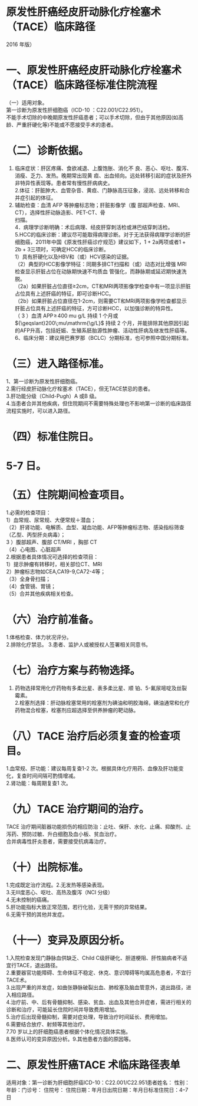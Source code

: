 # 原发性肝癌经皮肝动脉化疗栓塞术（TACE）临床路径  
2016 年版）  
# 一、原发性肝癌经皮肝动脉化疗栓塞术（TACE）临床路径标准住院流程  
（一）适用对象。  
第一诊断为原发性肝细胞癌（ICD-10 ：C22.001/C22.951）。  
不能手术切除的中晚期原发性肝癌患者；可以手术切除，但由于其他原因(如高龄、严重肝硬化等)不能或不愿接受手术的患者。  
# （二）诊断依据。  
1. 临床症状：肝区疼痛、食欲减退、上腹饱胀、消化不 良、恶心、呕吐、腹泻、消瘦、乏力、发热。晚期常出现黄 疸、出血倾向。远处转移引起的症状及肝外非特异性表现等。患者常有慢性肝病病史。  
2.体征：肝脏肿大、血管杂音、黄疸、门静脉高压征象，浸润、远处转移和合并症引起的体征。  
3. 辅助检查：血清 AFP 等肿瘤标志物；肝脏影像学（腹 部超声检查、MRI、CT），选择性肝动脉造影、PET-CT、骨  
扫描。  
4．病理学诊断明确：术后病理、经皮肝穿刺活检或淋巴结穿刺活检。  
5.HCC的临床诊断：建议尽可能取得病理诊断。对于无法获得病理学诊断的肝细胞癌，2011年中国《原发性肝癌诊疗规范》建议如下，$1{+}2\mathrm{a}$两项或者$\mathrm{1+2b+3}$三项时，可确定HCC的临床诊断。  
1）具有肝硬化以及HBV和（或）HCV感染的证据。  
（2）典型的HCC影像学特征：同期多排CT扫描和（或）动态对比增强 MRI 检查显示肝脏占位在动脉期快速不均质血 管强化，而静脉期或延迟期快速洗脱。  
（2a）如果肝脏占位直径≥2cm，CT和MRI两项影像学检查中有一项显示肝脏占位具有上述肝癌的特征，即可诊断HCC。  
（2b）如果肝脏占位直径在1-2cm，则需要CT和MRI两项影像学检查都显示肝脏占位具有上述肝癌的特征，方可诊断HCC，以加强诊断的特异性。  
（ 3 ）血清 $\mathrm{APP\!\geqslant\!400~mu~g/L}$ 持续 1 个月或 ${\geqslant}200\;mu\mathrm{\g/L}$ 持续 2 个月，并能排除其他原因引起的AFP升高，包括妊娠、生殖系胚胎源性肿瘤、活动性肝病及继发性肝癌等。  
6、临床分期：建议用巴赛罗那（BCLC）分期标准，也可参照中国分期标准。  
# （三）进入路径标准。  
1、第一诊断为原发性肝细胞癌。  
2.需行经皮肝动脉化疗栓塞术（TACE），但无TACE禁忌的患者。  
3.肝功能分级（Child-Pugh）A 或B 级。  
4.当患者合并其他疾病，但住院期间不需要特殊处理也不影响第一诊断的临床路径流程实施时，可以进入路径。  
# （四）标准住院日。  
# 5-7 日。  
# （五）住院期间检查项目。  
1.必需的检查项目：  
1）血常规、尿常规、大便常规＋潜血；  
（2）肝肾功能、电解质、血型、凝血功能、AFP等肿瘤标志物、感染指标筛查（乙型、丙型肝炎病毒）；  
3 ）腹部超声、腹部 CT/MRI ，胸部 CT  
（4）心电图、心脏超声  
2.根据患者具体情况可选择的检查项目：  
1）提示肿瘤有转移时，相关部位CT、MRI  
2）肿瘤标志物如CEA,CA19-9,CA72-4等；  
（3）全身骨扫描；  
（4）食管镜、胃镜；  
（5）合并其他疾病相关检查。  
# （六）治疗前准备。  
1.体格检查、体力状况评分。  
2.排除化疗禁忌。 3.患者、监护人或被授权人签署相关同意书。  
# （七）治疗方案与药物选择。  
1. 药物选择常用化疗药物有多柔比星、表多柔比星、顺 铂、5-氟尿嘧啶及丝裂霉素。  
2.栓塞剂选择：肝动脉栓塞常用的栓塞剂为碘油和明胶海绵，碘油通常和化疗药物混合栓塞，栓塞剂应超选择至供养肿瘤的靶动脉。  
# （八）TACE 治疗后必须复查的检查项目。  
1.血常规、肝功能：建议每周复查1-2 次。根据具体化疗用药、血像及肝功能变化，复查时间间隔可酌情增减。  
2.肾功能：每周期复查1 次。  
# （九）TACE 治疗期间的治疗。  
TACE 治疗期间脏器功能损伤的相应防治：止吐、保肝、水化、止痛、抑酸剂、止泻药、预防过敏、升白细胞及血小板、贫血治疗。  
合并病毒性肝炎患者，需要接受抗病毒治疗。  
# （十）出院标准。  
1.完成既定治疗流程。2.无发热等感染表现。  
3.无Ⅲ度恶心、呕吐、高热及腹泻（NCI 分级）  
4.无未控制的癌痛。  
5.肝功能指标大致正常范围，若行化验，无需干预的异常结果。  
6.无需干预的其他并发症。  
# （十一）变异及原因分析。  
1.入院检查发现门静脉血供缺乏、Child C级肝硬化、胆道梗阻、肝性脑病者不适宜行TACE，退出路径。  
2.重要器官功能障碍、生命体征不稳定、休克、意识障碍等均属高危患者，不宜行TACE术。  
3.出现严重的并发症，如曲张静脉破裂出血、肺栓塞及脑血管意外，退出路径，进入相应路径。  
4.治疗前、中、后有骨髓抑制、感染、贫血、出血及其他合并症者，需进行相关的诊断和治疗，可能延长住院时间并导致费用增加。  
5.治疗后出现骨髓抑制，需要对症处理，导致治疗时间延长、费用增加。  
6.需要结合放疗、射频等其他治疗。  
7.70 岁以上的肝细胞癌患者根据个体化情况具体实施。  
8.医师认可的变异原因分析。9.其他患者方面的原因等。  
# 二、原发性肝癌TACE 术临床路径表单  
适用对象：第一诊断为肝细胞肝癌ICD-10：C22.001/C22.951患者姓名：  性别： 年龄：门诊号：  住院号： 住院日期：年月日出院日期：年月日标准住院日：4–7 日  
